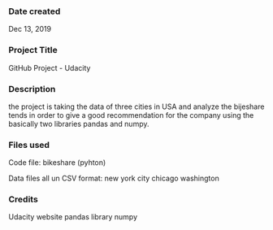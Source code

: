 ### Date created
Dec 13, 2019

### Project Title
GitHub Project - Udacity

### Description
the project is taking the data of three cities in USA and analyze the bijeshare tends in order to give a good recommendation for the company using the basically two libraries pandas and numpy.

### Files used
Code file:
bikeshare (pyhton)

Data files all un CSV format:
new york city
chicago
washington

### Credits
Udacity website
pandas library
numpy

